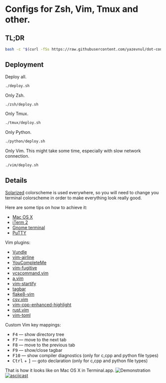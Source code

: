 Configs for Zsh, Vim, Tmux and other.
=======================================

TL;DR
-----

```bash
bash -c "$(curl -fSs https://raw.githubusercontent.com/yazevnul/dot-config/master/remote_deploy.sh)"
```

Deployment
----------

Deploy all.

```bash
./deploy.sh
```

Only Zsh.

```bash
./zsh/deploy.sh
```

Only Tmux.

```bash
./tmux/deploy.sh
```

Only Python.

```bash
./python/deploy.sh
```

Only Vim. This might take some time, especially with slow network connection.

```bash
./vim/deploy.sh
```


Details
-------

[Solarized][solarized] colorscheme is used everywhere, so you will need
to change you terminal colorscheme in order to make everything look really good.

Here are some tips on how to achieve it:

- [Mac OS X][solarized-mac-os-terminal]
- [iTerm 2][solarized-mac-os-iterm2]
- [Gnome terminal][solarized-gnome-terminal]
- [PuTTY][solarized-putty]

Vim plugins:

- [Vundle][vim-vundle]
- [vim-airline][vim-vim-airline]
- [YouCompleteMe][vim-youcompleteme]
- [vim-fugitive][vim-vim-fugitive]
- [vcscommand.vim][vim-vcscommand]
- [a.vim][vim-a]
- [vim-startify][vim-vim-startify]
- [tagbar][vim-tagbar]
- [flake8-vim][vim-flake8-vim]
- [csv.vim][vim-csv]
- [vim-cpp-enhanced-highlight][vim-vim-cpp-enhanced-highlight]
- [rust.vim][vim-rust-vim]
- [vim-toml][vim-toml]

Custom Vim key mappings:

- <kbd>F4</kbd> — show directory tree
- <kbd>F7</kbd> — move to the next tab
- <kbd>F8</kbd> — move to the previous tab
- <kbd>F9</kbd> — show/close tagbar
- <kbd>F10</kbd> — show compiler diagnostics (only for c,cpp and python file types)
- <kbd>Ctrl</kbd> + <kbd>\]</kbd> — goto declaration (only for c,cpp and python file types)

That is how it looks like on Mac OS X in Terminal.app.
![Demonstration](http://i.imgur.com/xoJOSoV.png)
[![asciicast](https://asciinema.org/a/4a15jzq0zomdowfro7shk2d7u.png)](https://asciinema.org/a/4a15jzq0zomdowfro7shk2d7u?theme=solarized-dark)

[solarized]: http://ethanschoonover.com/solarized
[solarized-mac-os-terminal]: https://github.com/tomislav/osx-terminal.app-colors-solarized
[solarized-mac-os-iterm2]: https://github.com/altercation/solarized/tree/master/iterm2-colors-solarized
[solarized-gnome-terminal]: https://github.com/Anthony25/gnome-terminal-colors-solarized
[solarized-putty]: https://github.com/altercation/solarized/tree/master/putty-colors-solarized
[vim-vundle]: https://github.com/gmarik/Vundle.vim
[vim-vim-airline]: https://github.com/bling/vim-airline
[vim-youcompleteme]: https://github.com/Valloric/YouCompleteMe
[vim-vim-fugitive]: https://github.com/tpope/vim-fugitive
[vim-vcscommand]: https://github.com/vim-scripts/vcscommand.vim
[vim-a]: http://www.vim.org/scripts/script.php?script_id=31
[vim-vim-startify]: https://github.com/mhinz/vim-startify
[vim-tagbar]: https://github.com/majutsushi/tagbar
[vim-flake8-vim]: https://github.com/andviro/flake8-vim
[vim-csv]: https://github.com/chrisbra/csv.vim
[vim-vim-cpp-enhanced-highlight]: https://github.com/octol/vim-cpp-enhanced-highlight
[vim-rust-vim]: https://github.com/rust-lang/rust.vim
[vim-toml]: https://github.com/cespare/vim-toml
